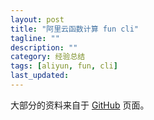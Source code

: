 ```yaml
---
layout: post
title: "阿里云函数计算 fun cli"
tagline: ""
description: ""
category: 经验总结
tags: [aliyun, fun, cli]
last_updated:
---
```



大部分的资料来自于 [GitHub](https://github.com/alibaba/funcraft) 页面。


